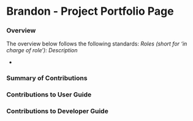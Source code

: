 # Brandon - Project Portfolio Page

### Overview
The overview below follows the following standards: 
*Roles (short for ‘in charge of role’): Description*

- 

### Summary of Contributions

### Contributions to User Guide

### Contributions to Developer Guide
